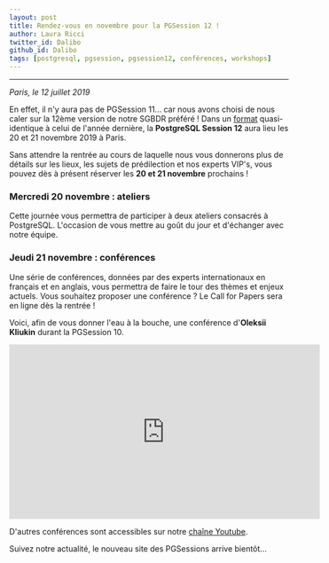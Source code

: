 ```yaml
---
layout: post
title: Rendez-vous en novembre pour la PGSession 12 !
author: Laura Ricci
twitter_id: Dalibo
github_id: Dalibo
tags: [postgresql, pgsession, pgsession12, conférences, workshops]
---
```


---
*Paris, le 12 juillet 2019*

En effet, il n'y aura pas de PGSession 11... car nous avons choisi de nous caler sur la 12ème version de notre SGBDR préféré !
Dans un [format](http://blog.dalibo.com/2018/09/03/annonce-pgsession10.html) quasi-identique à celui de l'année dernière, la **PostgreSQL Session 12** aura lieu les 20 et 21 novembre 2019 à Paris.

<!--MORE-->

Sans attendre la rentrée au cours de laquelle nous vous donnerons plus de détails sur les lieux, les sujets de prédilection et nos experts VIP's, vous pouvez dès à présent réserver les **20 et 21 novembre** prochains !

### Mercredi 20 novembre : ateliers
Cette journée vous permettra de participer à deux ateliers consacrés à PostgreSQL. L'occasion de vous mettre au goût du jour et d'échanger avec notre équipe.

### Jeudi 21 novembre : conférences
Une série de conférences, données par des experts internationaux en français et en anglais, vous permettra de faire le tour des thèmes et enjeux actuels. Vous souhaitez proposer une conférence ? Le Call for Papers sera en ligne dès la rentrée !

Voici, afin de vous donner l'eau à la bouche, une conférence d'**Oleksii Kliukin** durant la PGSession 10.

<center>
  <iframe width="560" height="315" src="https://www.youtube-nocookie.com/embed/q26U2rQcqMw?controls=0" frameborder="0" allow="accelerometer; autoplay; encrypted-media; gyroscope; picture-in-picture" allowfullscreen></iframe>
</center>

D'autres conférences sont accessibles sur notre [chaîne Youtube](https://dali.bo/dalibo_youtube).

Suivez notre actualité, le nouveau site des PGSessions arrive bientôt...
